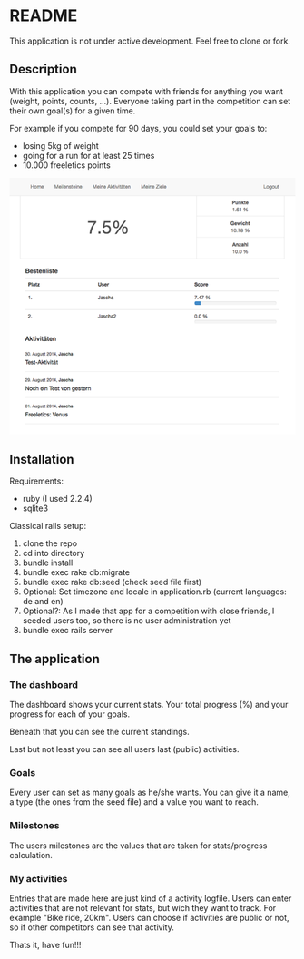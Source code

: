 # README

This application is not under active development.
Feel free to clone or fork.

## Description

With this application you can compete with friends for anything you want (weight, points, counts, ...).
Everyone taking part in the competition can set their own goal(s) for a given time.

For example if you compete for 90 days, you could set your goals to:

* losing 5kg of weight
* going for a run for at least 25 times
* 10.000 freeletics points

![Alt text](/screenshots/dashboard.png?raw=true "Dashboard")

## Installation

Requirements:
* ruby (I used 2.2.4)
* sqlite3

Classical rails setup:

1. clone the repo
2. cd into directory
3. bundle install
4. bundle exec rake db:migrate
5. bundle exec rake db:seed (check seed file first)
6. Optional: Set timezone and locale in application.rb (current languages: de and en)
7. Optional?: As I made that app for a competition with close friends, I seeded users too, so there is no user administration yet
8. bundle exec rails server

## The application

### The dashboard

The dashboard shows your current stats.
Your total progress (%) and your progress for each of your goals.

Beneath that you can see the current standings.

Last but not least you can see all users last (public) activities.

### Goals

Every user can set as many goals as he/she wants.
You can give it a name, a type (the ones from the seed file) and a value you want to reach.

### Milestones

The users milestones are the values that are taken for stats/progress calculation.

### My activities

Entries that are made here are just kind of a activity logfile.
Users can enter activities that are not relevant for stats, but wich they want to track.
For example "Bike ride, 20km".
Users can choose if activities are public or not, so if other competitors can see that activity.



Thats it, have fun!!!
